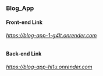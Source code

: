 ### Blog_App

#### Front-end Link
###### https://blog-app-1-g4lt.onrender.com

#### Back-end Link
###### https://blog-app-hi1u.onrender.com
